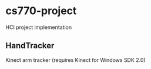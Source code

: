 # cs770-project
HCI project implementation

## HandTracker
Kinect arm tracker (requires Kinect for Windows SDK 2.0)